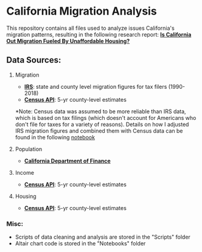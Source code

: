 # California Migration Analysis

This repository contains all files used to analyze issues California's migration patterns, resulting in the following research report:
[**Is California Out Migration Fueled By Unaffordable Housing?**](https://hassenmorad.github.io/CA_migration.html)

## Data Sources:
1. Migration
    - [**IRS**](https://www.irs.gov/statistics/soi-tax-stats-migration-data): state and county level migration figures for tax filers (1990-2018)
    - [**Census API**](https://www.census.gov/data/developers/data-sets.html): 5-yr county-level estimates
    
    *Note: Census data was assumed to be more reliable than IRS data, which is based on tax filings (which doesn't account for Americans who don't file for taxes for a variety of reasons). Details on how I adjusted IRS migration figures and combined them with Census data can be found in the following [notebook](https://github.com/hassenmorad/CA-Migration/blob/master/Notebooks/Combining%20Census%20%26%20IRS.ipynb)
2. Population
    - [**California Department of Finance**](http://www.dof.ca.gov/Forecasting/Demographics/Estimates/)
3. Income
    - [**Census API**](https://www.census.gov/data/developers/data-sets.html): 5-yr county-level estimates
4. Housing
    - [**Census API**](https://www.census.gov/data/developers/data-sets.html): 5-yr county-level estimates

### Misc:
- Scripts of data cleaning and analysis are stored in the "Scripts" folder
- Altair chart code is stored in the "Notebooks" folder
